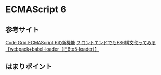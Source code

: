 ECMAScript 6
======================

参考サイト
------
[Code Grid ECMAScript 6の新機能](https://app.codegrid.net/entry/es6-1 "")
[フロントエンドでもES6構文使ってみる【webpack+babel-loader（旧6to5-loader）】](http://yutapon.hatenablog.com/entry/2015/02/09/090000 "")

はまりポイント
------


